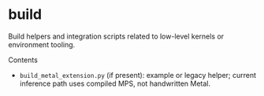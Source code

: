 # build

Build helpers and integration scripts related to low-level kernels or environment tooling.

Contents
- `build_metal_extension.py` (if present): example or legacy helper; current inference path uses compiled MPS, not handwritten Metal.
